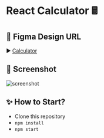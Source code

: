 # React Calculator 🖩

## 🔗 Figma Design URL

►  [Calculator](https://www.figma.com/file/ufBKVFUs3eWK1dL9VhhwLc/Calculator-(Community)-(Community)?node-id=0%3A1)
## 📸 Screenshot

![screenshot](./react-calculator.gif)

## ✨ How to Start? 
- Clone this repository
- `npm install`
- `npm start`